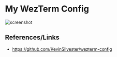 # My WezTerm Config

![screenshot](./screenshots/screenshot-2.png)

## References/Links

- https://github.com/KevinSilvester/wezterm-config
